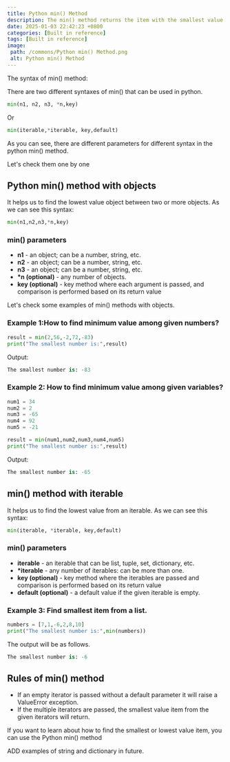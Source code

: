 ```yaml
---
title: Python min() Method
description: The min() method returns the item with the smallest value or the item with the smallest value in an iterable.
date: 2025-01-03 22:42:23 +0800
categories: [Built in reference]
tags: [Built in reference]
image:
 path: /commons/Python min() Method.png
 alt: Python min() Method
---
```


<script type="text/javascript">
	atOptions = {
		'key' : 'f934c5057f4cfe34762901514605d248',
		'format' : 'iframe',
		'height' : 180,
		'width' : 800,
		'params' : {}
	};
</script>
<script type="text/javascript" src="https://www.highperformanceformat.com/f934c5057f4cfe34762901514605d248/invoke.js"></script>
The syntax of min() method:

<script type="text/javascript">
	atOptions = {
		'key' : 'f934c5057f4cfe34762901514605d248',
		'format' : 'iframe',
		'height' : 180,
		'width' : 800,
		'params' : {}
	};
</script>
<script type="text/javascript" src="https://www.highperformanceformat.com/f934c5057f4cfe34762901514605d248/invoke.js"></script>
There are two different syntaxes of min() that can be used in python.

```python
min(n1, n2, n3, *n,key)

```

Or

```python
min(iterable,*iterable, key,default)

```

As you can see, there are different parameters for different syntax in the python min() method.

<script type="text/javascript">
	atOptions = {
		'key' : 'f934c5057f4cfe34762901514605d248',
		'format' : 'iframe',
		'height' : 180,
		'width' : 800,
		'params' : {}
	};
</script>
<script type="text/javascript" src="https://www.highperformanceformat.com/f934c5057f4cfe34762901514605d248/invoke.js"></script>
Let's check them one by one

## Python min() method with objects

It helps us to find the lowest value object between two or more objects. As we can see this syntax:

```python
min(n1,n2,n3,*n,key)

```

### min() parameters

* **n1** \- an object; can be a number, string, etc.  
* **n2** \- an object; can be a number, string, etc.  
* **n3**  \- an object; can be a number, string, etc.  
* **\*n (optional)** \- any number of objects.  
* **key (optional)** \-  key method where each argument is passed, and comparison is performed based on its return value

Let's check some examples of min() methods with objects.

### Example 1:How to find minimum value among given numbers?

```python
result = min(2,56,-2,72,-83)
print("The smallest number is:",result)

```

Output:

```python
The smallest number is: -83

```

### Example 2: How to find minimum value among given variables?

```python
num1 = 34
num2 = 2
num3 = -65
num4 = 92
num5 = -21

result = min(num1,num2,num3,num4,num5)
print("The smallest number is:",result)

```

Output:

```python
The smallest number is: -65

```

## min() method with iterable

It helps us to find the lowest value from an iterable. As we can see this syntax:

```python
min(iterable, *iterable, key,default)

```

### min() parameters

* **iterable** \- an iterable that can be list, tuple, set, dictionary, etc.  
* **\*iterable** \- any number of iterables: can be more than one.  
* **key (optional)** \- key method where the iterables are passed and comparison is performed based on its return value  
* **default (optional)** \- a default value if the given iterable is empty.

### Example 3: Find smallest item from a list.

```python
numbers = [7,1,-6,2,8,10]
print("The smallest number is:",min(numbers))

```

The output will be as follows.

```python
The smallest number is: -6

```

## Rules of min() method

* If an empty iterator is passed without a default parameter it will raise a ValueError exception.  
* If the multiple iterators are passed, the smallest value item from the given iterators will return. 

If you want to learn about how to find the smallest or lowest value item, you can use the Python min() method

ADD examples of string and dictionary in future.

#